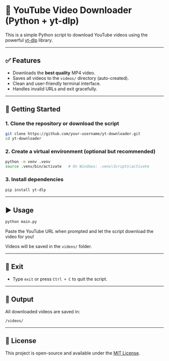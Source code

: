# 🎥 YouTube Video Downloader (Python + yt-dlp)

This is a simple Python script to download YouTube videos using the powerful [yt-dlp](https://github.com/yt-dlp/yt-dlp) library.

---

## ✅ Features

- Downloads the **best quality** MP4 video.
- Saves all videos to the `videos/` directory (auto-created).
- Clean and user-friendly terminal interface.
- Handles invalid URLs and exit gracefully.

---

## 🚀 Getting Started

### 1. Clone the repository or download the script

```bash
git clone https://github.com/your-username/yt-downloader.git
cd yt-downloader
```

### 2. Create a virtual environment (optional but recommended)

```bash
python -m venv .venv
source .venv/bin/activate   # On Windows: .venv\Scripts\activate
```

### 3. Install dependencies

```bash
pip install yt-dlp
```

---

## ▶️ Usage

```bash
python main.py
```

Paste the YouTube URL when prompted and let the script download the video for you!

Videos will be saved in the `videos/` folder.

---

## 🛑 Exit

- Type `exit` or press `Ctrl + C` to quit the script.

---

## 📁 Output

All downloaded videos are saved in:

```
/videos/
```

---

## 📜 License

This project is open-source and available under the [MIT License](LICENSE).
